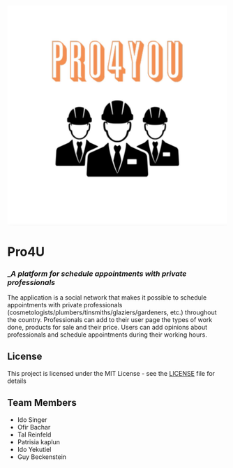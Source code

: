 ![Pro4U Logo](images/Pro4U_logo.jpeg)

# Pro4U

### __A platform for schedule appointments with private professionals_

The application is a social network that makes it possible to schedule appointments with private professionals (cosmetologists/plumbers/tinsmiths/glaziers/gardeners, etc.) throughout the country.
Professionals can add to their user page the types of work done, products for sale and their price.
Users can add opinions about professionals and schedule appointments during their working hours.

## License

This project is licensed under the MIT License - see the [LICENSE](./LICENSE) file for details

## Team Members

- Ido Singer
- Ofir Bachar
- Tal Reinfeld
- Patrisia kaplun
- Ido Yekutiel
- Guy Beckenstein